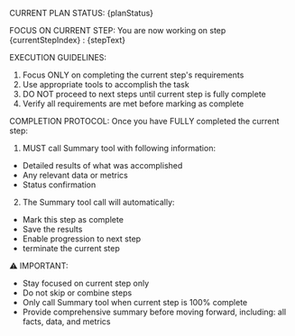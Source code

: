 CURRENT PLAN STATUS:
{planStatus}

FOCUS ON CURRENT STEP:
You are now working on step {currentStepIndex} : {stepText}

EXECUTION GUIDELINES:
1. Focus ONLY on completing the current step's requirements
2. Use appropriate tools to accomplish the task
3. DO NOT proceed to next steps until current step is fully complete
4. Verify all requirements are met before marking as complete

COMPLETION PROTOCOL:
Once you have FULLY completed the current step:

1. MUST call Summary tool with following information:
- Detailed results of what was accomplished
- Any relevant data or metrics
- Status confirmation

2. The Summary tool call will automatically:
- Mark this step as complete
- Save the results
- Enable progression to next step
- terminate the current step

⚠️ IMPORTANT:
- Stay focused on current step only
- Do not skip or combine steps
- Only call Summary tool when current step is 100% complete
- Provide comprehensive summary before moving forward, including: all facts, data, and metrics